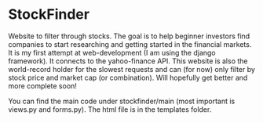 # StockFinder
Website to filter through stocks. The goal is to help beginner investors find companies to start researching and getting started in the financial markets.
It is my first attempt at web-development (I am using the django framework). It connects to the yahoo-finance API. This website is also the world-record holder for the slowest requests and can (for now) only filter by stock price and market cap (or combination).
Will hopefully get better and more complete soon!

You can find the main code under stockfinder/main (most important is views.py and forms.py). The html file is in the templates folder. 
